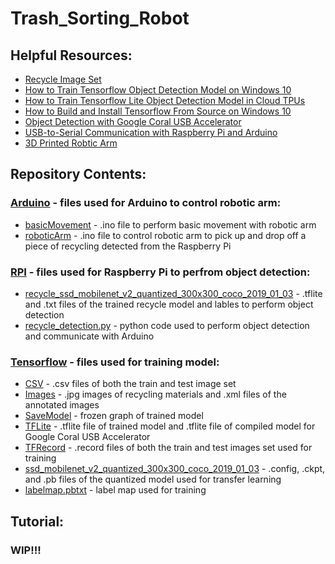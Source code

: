 # Trash_Sorting_Robot

## Helpful Resources:

* [Recycle Image Set](https://github.com/garythung/trashnet)
* [How to Train Tensorflow Object Detection Model on Windows 10](https://github.com/EdjeElectronics/TensorFlow-Object-Detection-API-Tutorial-Train-Multiple-Objects-Windows-10)
* [How to Train Tensorflow Lite Object Detection Model in Cloud TPUs](https://medium.com/tensorflow/training-and-serving-a-realtime-mobile-object-detector-in-30-minutes-with-cloud-tpus-b78971cf1193)
* [How to Build and Install Tensorflow From Source on Windows 10](https://medium.com/@amsokol.com/how-to-build-and-install-tensorflow-gpu-cpu-for-windows-from-source-code-using-bazel-d047d9342b44)
* [Object Detection with Google Coral USB Accelerator](https://www.pyimagesearch.com/2019/05/13/object-detection-and-image-classification-with-google-coral-usb-accelerator/)
* [USB-to-Serial Communication with Raspberry Pi and Arduino](https://www.sunfounder.com/blog/rpi-ard/)
* [3D Printed Robtic Arm](https://howtomechatronics.com/tutorials/arduino/diy-arduino-robot-arm-with-smartphone-control/)

## Repository Contents:

### [Arduino](https://github.com/bandofpv/Trash_Sorting_Robot/tree/master/Arduino) - files used for Arduino to control robotic arm:
* [basicMovement](https://github.com/bandofpv/Trash_Sorting_Robot/tree/master/Arduino/basicMovement) - .ino file to perform basic movement with robotic arm
* [roboticArm](https://github.com/bandofpv/Trash_Sorting_Robot/tree/master/Arduino/roboticArm) - .ino file to control robotic arm to pick up and drop off a piece of recycling detected from the Raspberry Pi

### [RPI](https://github.com/bandofpv/Trash_Sorting_Robot/tree/master/RPI) - files used for Raspberry Pi to perfrom object detection:
* [recycle_ssd_mobilenet_v2_quantized_300x300_coco_2019_01_03](https://github.com/bandofpv/Trash_Sorting_Robot/tree/master/RPI/recycle_ssd_mobilenet_v2_quantized_300x300_coco_2019_01_03) - .tflite and .txt files of the trained recycle model and lables to perform object detection
* [recycle_detection.py](https://github.com/bandofpv/Trash_Sorting_Robot/blob/master/RPI/recycle_detection.py) - python code used to perform object detection and communicate with Arduino

### [Tensorflow](https://github.com/bandofpv/Trash_Sorting_Robot/tree/master/Tensorflow) - files used for training model:
* [CSV](https://github.com/bandofpv/Trash_Sorting_Robot/tree/master/Tensorflow/CSV) - .csv files of both the train and test image set
* [Images](https://github.com/bandofpv/Trash_Sorting_Robot/tree/master/Tensorflow/Images) - .jpg images of recycling materials and .xml files of the annotated images
* [SaveModel](https://github.com/bandofpv/Trash_Sorting_Robot/tree/master/Tensorflow/SaveModel) - frozen graph of trained model
* [TFLite](https://github.com/bandofpv/Trash_Sorting_Robot/tree/master/Tensorflow/TFLite) - .tflite file of trained model and .tflite file of compiled model for Google Coral USB Accelerator
* [TFRecord](https://github.com/bandofpv/Trash_Sorting_Robot/tree/master/Tensorflow/TFRecord) - .record files of both the train and test images set used for training
* [ssd_mobilenet_v2_quantized_300x300_coco_2019_01_03](https://github.com/bandofpv/Trash_Sorting_Robot/tree/master/Tensorflow/ssd_mobilenet_v2_quantized_300x300_coco_2019_01_03) - .config, .ckpt, and .pb files of the quantized model used for transfer learning
* [labelmap.pbtxt](https://github.com/bandofpv/Trash_Sorting_Robot/blob/master/Tensorflow/labelmap.pbtxt) - label map used for training

## Tutorial:

### WIP!!!
